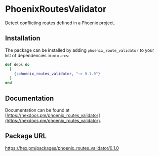 # PhoenixRoutesValidator

Detect conflicting routes defined in a Phoenix project.

## Installation

The package can be installed by adding `phoenix_route_validator` to your list of dependencies in `mix.exs`:

```elixir
def deps do
  [
    {:phoenix_routes_validator, "~> 0.1.0"}
  ]
end
```

## Documentation
Documentation can be found at [https://hexdocs.pm/phoenix_routes_validator](https://hexdocs.pm/phoenix_routes_validator).

## Package URL
https://hex.pm/packages/phoenix_routes_validator/0.1.0